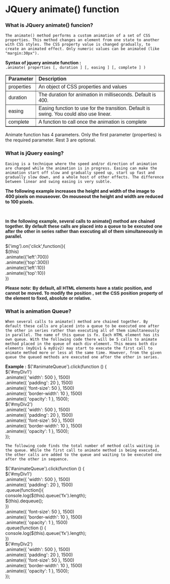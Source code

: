# JQuery animate() function
### What is JQuery animate() funcion?
`The animate() method performs a custom animation of a set of CSS properties. This method changes an element from one state to another with CSS styles. The CSS property value is changed gradually, to create an animated effect. Only numeric values can be animated (like "margin:30px").`

**Syntax of jquery animate function :**</br>
`.animate( properties [, duration ] [, easing ] [, complete ] )`
<table border="1" style="border-collapse: collapse;">
<tbody>
<tr>
<td><span style="font-family: Arial, Helvetica, sans-serif;"><b>Parameter
</b></span></td>
<td><span style="font-family: Arial, Helvetica, sans-serif;"><b>Description
</b></span></td>
</tr>
<tr>
<td><span style="font-family: Arial, Helvetica, sans-serif;">properties
</span></td>
<td><span style="font-family: Arial, Helvetica, sans-serif;">An object of CSS properties and values
</span></td>
</tr>
<tr>
<td><span style="font-family: Arial, Helvetica, sans-serif;">duration
</span></td>
<td><span style="font-family: Arial, Helvetica, sans-serif;">The duration for animation in milliseconds. Default is 400.
</span></td>
</tr>
<tr>
<td><span style="font-family: Arial, Helvetica, sans-serif;">easing
</span></td>
<td><span style="font-family: Arial, Helvetica, sans-serif;">Easing function to use for the transition. Default is swing. You could also use linear.
</span></td>
</tr>
<tr>
<td><span style="font-family: Arial, Helvetica, sans-serif;">complete
</span></td>
<td><span style="font-family: Arial, Helvetica, sans-serif;">A function to call once the animation is complete
</span></td></tr>
</tbody></table>

Animate function has 4 parameters. Only the first parameter (properties) is the required parameter. Rest 3 are optional.

### What is jQuery easing?
`Easing is a technique where the speed and/or direction of animation are changed while the animation is in progress. Easing can make the animation start off slow and gradually speed up, start up fast and gradually slow down, and a whole host of other effects. The difference between linear and swing easing is very subtle.`

**The following example increases the height and width of the image to 400 pixels on mouseover. On mouseout the height and width are reduced to 100 pixels.**
<script></br>        
        $(document).ready(function () {  </br>      
            $("#animate").on('click',()=>{    </br>     
                $("p").animate({</br> 
                    height: '250px',</br> 
                    width: '300px',     </br>               
                    fontSize:'20px'</br> 
                },2000).animate({ backgroundColor: '#f5f5f5',},2000)</br> 
            })</br> 
            $('img').on({</br> 
                mouseover:function(){</br> 
                    $(this).animate({</br> 
                        height:'500px',</br> 
                        width :'500px'</br> 
                    },3000,'linear',animateComplete)</br> 
                },</br> 
                mouseout:function(){</br> 
                    $(this).animate({</br> 
                        height: '200px',</br> 
                        width: '200px'</br> 
                    },3000)</br> 
                }</br> 
            });</br> 
            function animateComplete(){</br> 
                alert("animation complete")</br> 
            }</br> 
        })</br> 
    </script></br> 
    
<b style="font-family: Arial, Helvetica, sans-serif;">In the following example, several calls to animate() method are chained together. By default these calls are placed into a queue to be executed one after the other in series rather than executing all of them simultaneously in parallel.</b>

 $('img').on('click',function(){</br>
                $(this)</br>
                .animate({'left':700})</br>
                .animate({'top':300})</br>
                .animate({'left':10})</br>
                .animate({'top':10})</br>
            })</br>
            
<b style="font-family: Arial, Helvetica, sans-serif;"><b>Please note:</b> By default, all HTML elements have a static position, and cannot be moved. To modify the position , set the CSS position property of the element to fixed, absolute or relative.</b>

### What is animation Queue?

`When several calls to animate() method are chained together. By default these calls are placed into a queue to be executed one after the other in series rather than executing all of them simultaneously in parallel. The name of this queue is fx.
Each HTML element has its own queue. With the following code there will be 5 calls to animate method placed in the queue of each div element. This means both div elements (myDiv1 & myDiv2) may start to execute the first call to animate method more or less at the same time. However, from the given queue the queued methods are executed one after the other in series.`

**Example :**
    $('#animateQueue').click(function () {</br>
                $('#myDiv1')</br>
                    .animate({ 'width': 500 }, 1500)</br>
                    .animate({ 'padding': 20 }, 1500)</br>
                    .animate({ 'font-size': 50 }, 1500)</br>
                    .animate({ 'border-width': 10 }, 1500)</br>
                    .animate({ 'opacity': 1 }, 1500);</br>
                $('#myDiv2')</br>
                    .animate({ 'width': 500 }, 1500)</br>
                    .animate({ 'padding': 20 }, 1500)</br>
                    .animate({ 'font-size': 50 }, 1500)</br>
                    .animate({ 'border-width': 10 }, 1500)</br>
                    .animate({ 'opacity': 1 }, 1500);</br>
            });</br>
            
 `The following code finds the total number of method calls waiting in the queue. While the first call to animate method is being executed, the other calls are added to the queue and waiting to be executed one after the other in sequence.`
 
 
 $('#animateQueue').click(function () {</br>
                $('#myDiv1')</br>
                    .animate({ 'width': 500 }, 1500)</br>
                    .animate({ 'padding': 20 }, 1500)</br>
                    .queue(function(){</br>
                        console.log($(this).queue('fx').length);</br>
                        $(this).dequeue();</br>
                    })</br>
                    .animate({ 'font-size': 50 }, 1500)</br>
                    .animate({ 'border-width': 10 }, 1500)</br>
                    .animate({ 'opacity': 1 }, 1500)</br>
                     .queue(function () {</br>
                        console.log($(this).queue('fx').length);</br>
                    })</br>
                $('#myDiv2')</br>
                    .animate({ 'width': 500 }, 1500)</br>
                    .animate({ 'padding': 20 }, 1500)</br>
                    .animate({ 'font-size': 50 }, 1500)</br>
                    .animate({ 'border-width': 10 }, 1500)</br>
                    .animate({ 'opacity': 1 }, 1500);</br>
            });</br>
